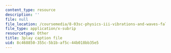 ```yaml
---
content_type: resource
description: ''
file: null
file_location: /coursemedia/8-03sc-physics-iii-vibrations-and-waves-fall-2016/8c468850355c5b1baf5c44b018bb35e5_BX4QPdP7fT8.vtt
file_type: application/x-subrip
resourcetype: Other
title: 3play caption file
uid: 8c468850-355c-5b1b-af5c-44b018bb35e5
---
```

